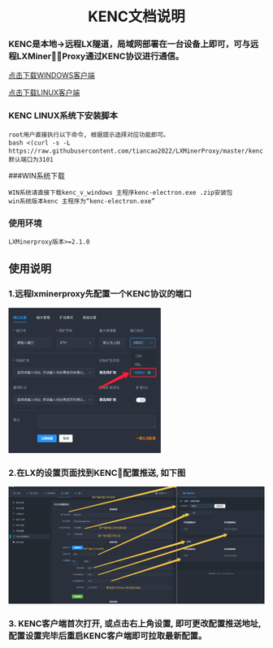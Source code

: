 <div align="center">

# KENC文档说明

</div>

<p id="kenc"></p>

### KENC是本地->远程LX隧道，局域网部署在一台设备上即可，可与远程LXMinerProxy通过KENC协议进行通信。

<a href="https://github.com/tiancao2022/LXMinerProxy/raw/master/KENC/windows.zip">点击下载WINDOWS客户端</a>

<a href="https://github.com/tiancao2022/LXMinerProxy/raw/master/KENC/kenc_vcu-firs-1.0.linux">点击下载LINUX客户端</a>

### KENC LINUX系统下安装脚本
```
root用户直接执行以下命令, 根据提示选择对应功能即可。
bash <(curl -s -L https://raw.githubusercontent.com/tiancao2022/LXMinerProxy/master/kenc.sh)
默认端口为3101
```
###WIN系统下载
```
WIN系统请直接下载kenc_v_windows 主程序kenc-electron.exe .zip安装包
win系统版本kenc 主程序为“kenc-electron.exe”
```
### 使用环境
```
LXMinerproxy版本>=2.1.0
```

## 使用说明

### 1.远程lxminerproxy先配置一个KENC协议的端口

<img src="./../image/t14.png" alt="Logo" width="300">

### 2.在LX的设置页面找到KENC配置推送, 如下图
<img src="./../image/kenc.png" alt="Logo">

### 3. KENC客户端首次打开, 或点击右上角设置, 即可更改配置推送地址, 配置设置完毕后重启KENC客户端即可拉取最新配置。
